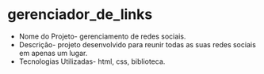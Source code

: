 # gerenciador_de_links
*  Nome do Projeto- gerenciamento de redes sociais.
*  Descrição- projeto desenvolvido para reunir todas as suas redes sociais em apenas um lugar.
*  Tecnologias Utilizadas- html, css, biblioteca.
